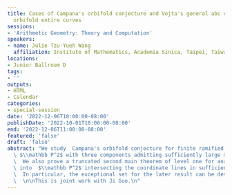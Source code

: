 ```yaml
---
title: Cases of Campana's orbifold conjecture and Vojta's general abc conjecture for
  orbifold entire curves
sessions:
- 'Arithmetic Geometry: Theory and Computation'
speakers:
- name: Julie Tzu-Yueh Wang
  affiliation: Institute of Mathematics, Academia Sinica, Taipei, Taiwan
locations:
- Junior Ballroom D
tags:
- ''
outputs:
- HTML
- Calendar
categories:
- special-session
date: '2022-12-06T10:00:00-08:00'
publishDate: '2022-10-01T10:00:00-08:00'
end: '2022-12-06T11:00:00-08:00'
featured: 'false'
draft: 'false'
abstract: "We study  Campana's orbifold conjecture for finite ramified covers of \
  \ $\\mathbb P^2$ with three components admitting sufficiently large multiplicities.\
  \  We also prove a truncated second main theorem of level one for analytic maps\
  \ into  $\\mathbb P^2$ intersecting the coordinate lines in sufficiently high multiplicities.\
  \  In particular, the exceptional set for the later result can be described explicitly.\
  \  \n\nThis is joint work with Ji Guo.\n"
---
```

